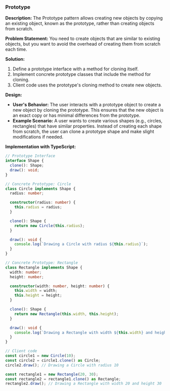### Prototype

**Description:**
The Prototype pattern allows creating new objects by copying an existing object, known as the prototype, rather than creating objects from scratch.

**Problem Statement:**
You need to create objects that are similar to existing objects, but you want to avoid the overhead of creating them from scratch each time.

**Solution:**

1. Define a prototype interface with a method for cloning itself.
2. Implement concrete prototype classes that include the method for cloning.
3. Client code uses the prototype's cloning method to create new objects.

**Design:**

- **User's Behavior:** The user interacts with a prototype object to create a new object by cloning the prototype. This ensures that the new object is an exact copy or has minimal differences from the prototype.
- **Example Scenario:** A user wants to create various shapes (e.g., circles, rectangles) that have similar properties. Instead of creating each shape from scratch, the user can clone a prototype shape and make slight modifications if needed.

**Implementation with TypeScript:**

```typescript
// Prototype Interface
interface Shape {
  clone(): Shape;
  draw(): void;
}

// Concrete Prototype: Circle
class Circle implements Shape {
  radius: number;

  constructor(radius: number) {
    this.radius = radius;
  }

  clone(): Shape {
    return new Circle(this.radius);
  }

  draw(): void {
    console.log(`Drawing a Circle with radius ${this.radius}`);
  }
}

// Concrete Prototype: Rectangle
class Rectangle implements Shape {
  width: number;
  height: number;

  constructor(width: number, height: number) {
    this.width = width;
    this.height = height;
  }

  clone(): Shape {
    return new Rectangle(this.width, this.height);
  }

  draw(): void {
    console.log(`Drawing a Rectangle with width ${this.width} and height ${this.height}`);
  }
}

// Client code
const circle1 = new Circle(10);
const circle2 = circle1.clone() as Circle;
circle2.draw(); // Drawing a Circle with radius 10

const rectangle1 = new Rectangle(20, 30);
const rectangle2 = rectangle1.clone() as Rectangle;
rectangle2.draw(); // Drawing a Rectangle with width 20 and height 30
```
